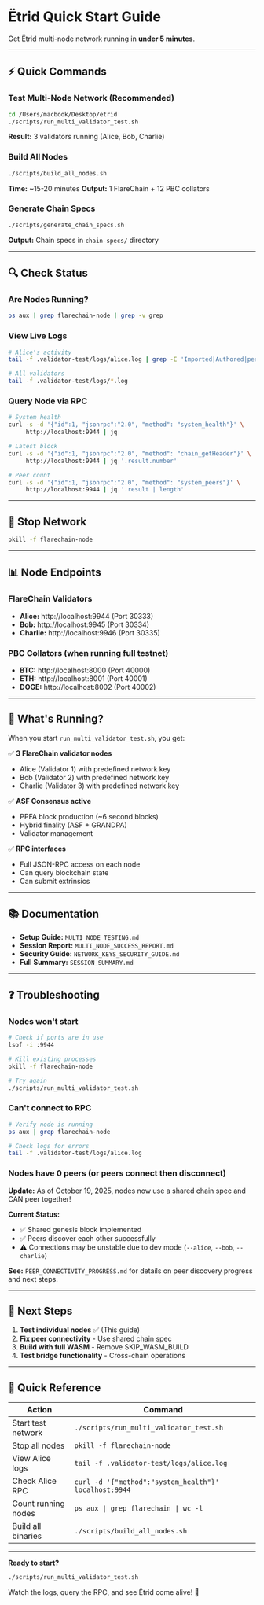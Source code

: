 # Ëtrid Quick Start Guide

Get Ëtrid multi-node network running in **under 5 minutes**.

---

## ⚡ Quick Commands

### Test Multi-Node Network (Recommended)
```bash
cd /Users/macbook/Desktop/etrid
./scripts/run_multi_validator_test.sh
```
**Result:** 3 validators running (Alice, Bob, Charlie)

### Build All Nodes
```bash
./scripts/build_all_nodes.sh
```
**Time:** ~15-20 minutes
**Output:** 1 FlareChain + 12 PBC collators

### Generate Chain Specs
```bash
./scripts/generate_chain_specs.sh
```
**Output:** Chain specs in `chain-specs/` directory

---

## 🔍 Check Status

### Are Nodes Running?
```bash
ps aux | grep flarechain-node | grep -v grep
```

### View Live Logs
```bash
# Alice's activity
tail -f .validator-test/logs/alice.log | grep -E 'Imported|Authored|peers'

# All validators
tail -f .validator-test/logs/*.log
```

### Query Node via RPC
```bash
# System health
curl -s -d '{"id":1, "jsonrpc":"2.0", "method": "system_health"}' \
     http://localhost:9944 | jq

# Latest block
curl -s -d '{"id":1, "jsonrpc":"2.0", "method": "chain_getHeader"}' \
     http://localhost:9944 | jq '.result.number'

# Peer count
curl -s -d '{"id":1, "jsonrpc":"2.0", "method": "system_peers"}' \
     http://localhost:9944 | jq '.result | length'
```

---

## 🛑 Stop Network

```bash
pkill -f flarechain-node
```

---

## 📊 Node Endpoints

### FlareChain Validators
- **Alice:**   http://localhost:9944 (Port 30333)
- **Bob:**     http://localhost:9945 (Port 30334)
- **Charlie:** http://localhost:9946 (Port 30335)

### PBC Collators (when running full testnet)
- **BTC:**  http://localhost:8000 (Port 40000)
- **ETH:**  http://localhost:8001 (Port 40001)
- **DOGE:** http://localhost:8002 (Port 40002)

---

## 🚀 What's Running?

When you start `run_multi_validator_test.sh`, you get:

✅ **3 FlareChain validator nodes**
- Alice (Validator 1) with predefined network key
- Bob (Validator 2) with predefined network key
- Charlie (Validator 3) with predefined network key

✅ **ASF Consensus active**
- PPFA block production (~6 second blocks)
- Hybrid finality (ASF + GRANDPA)
- Validator management

✅ **RPC interfaces**
- Full JSON-RPC access on each node
- Can query blockchain state
- Can submit extrinsics

---

## 📚 Documentation

- **Setup Guide:** `MULTI_NODE_TESTING.md`
- **Session Report:** `MULTI_NODE_SUCCESS_REPORT.md`
- **Security Guide:** `NETWORK_KEYS_SECURITY_GUIDE.md`
- **Full Summary:** `SESSION_SUMMARY.md`

---

## ❓ Troubleshooting

### Nodes won't start
```bash
# Check if ports are in use
lsof -i :9944

# Kill existing processes
pkill -f flarechain-node

# Try again
./scripts/run_multi_validator_test.sh
```

### Can't connect to RPC
```bash
# Verify node is running
ps aux | grep flarechain-node

# Check logs for errors
tail -f .validator-test/logs/alice.log
```

### Nodes have 0 peers (or peers connect then disconnect)
**Update:** As of October 19, 2025, nodes now use a shared chain spec and CAN peer together!

**Current Status:**
- ✅ Shared genesis block implemented
- ✅ Peers discover each other successfully
- ⚠️ Connections may be unstable due to dev mode (`--alice`, `--bob`, `--charlie`)

**See:** `PEER_CONNECTIVITY_PROGRESS.md` for details on peer discovery progress and next steps.

---

## 🎯 Next Steps

1. **Test individual nodes** ✅ (This guide)
2. **Fix peer connectivity** - Use shared chain spec
3. **Build with full WASM** - Remove SKIP_WASM_BUILD
4. **Test bridge functionality** - Cross-chain operations

---

## 🔑 Quick Reference

| Action | Command |
|--------|---------|
| Start test network | `./scripts/run_multi_validator_test.sh` |
| Stop all nodes | `pkill -f flarechain-node` |
| View Alice logs | `tail -f .validator-test/logs/alice.log` |
| Check Alice RPC | `curl -d '{"method":"system_health"}' localhost:9944` |
| Count running nodes | `ps aux \| grep flarechain \| wc -l` |
| Build all binaries | `./scripts/build_all_nodes.sh` |

---

**Ready to start?**
```bash
./scripts/run_multi_validator_test.sh
```

Watch the logs, query the RPC, and see Ëtrid come alive! 🚀
